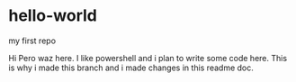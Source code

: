 # hello-world
my first repo

Hi Pero waz here. I like powershell and i plan to write some code here.
This is why i made this branch and i made changes in this readme doc.
